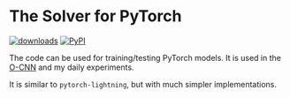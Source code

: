 # The Solver for PyTorch

[![downloads](https://pepy.tech/badge/thsolver)](https://pepy.tech/project/thsolver)
[![PyPI](https://img.shields.io/pypi/v/thsolver)](https://pypi.org/project/thsolver/)


The code can be used for training/testing PyTorch models. It is used in the
[O-CNN](https://github.com/octree-nn/ocnn-pytorch) and my daily experiments.

It is similar to `pytorch-lightning`, but with much simpler implementations.
